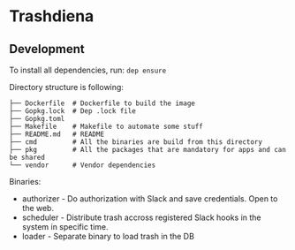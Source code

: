 # Trashdiena


## Development

To install all dependencies, run: `dep ensure`

Directory structure is following:

```
├── Dockerfile  # Dockerfile to build the image
├── Gopkg.lock  # Dep .lock file
├── Gopkg.toml
├── Makefile    # Makefile to automate some stuff
├── README.md   # README
├── cmd         # All the binaries are build from this directory
├── pkg         # All the packages that are mandatory for apps and can be shared
└── vendor      # Vendor dependencies
```

Binaries:

 * authorizer - Do authorization with Slack and save credentials. Open to the web.
 * scheduler - Distribute trash accross registered Slack hooks in the system in specific time.
 * loader - Separate binary to load trash in the DB
 